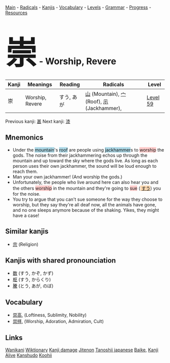 <style> bigfont {font-size: 100px}</style>
[Main](../README.md) -
[Radicals](../radicals.md) -
[Kanjis](../kanjis.md) -
[Vocabulary](../vocabulary.md) -
[Levels](../levels.md) -
[Grammar](../grammar.md) - 
[Progress](../progress.md) -
[Resources](../resources.md)
# <bigfont> 崇</bigfont> - Worship, Revere 

| Kanji | Meanings | Reading | Radicals | Level |
| --- | --- | --- | --- | --- |
| 崇 | Worship, Revere | すう, あが | [山](../radicals/山.md) (Mountain), [宀](../radicals/宀.md) (Roof), [示](../radicals/示.md) (Jackhammer),  | [Level 59](../levels/wk_level59.md) |

Previous kanji: [甚](甚.md) Next kanji: [漆](漆.md) 

## Mnemonics
 * Under the <span style="background-color:#ADD8E6"> mountain</span>'s <span style="background-color:#ADD8E6"> roof</span> are people using <span style="background-color:#ADD8E6"> jackhammer</span>s to <span style="background-color:#ffcccb"> worship</span> the gods. The noise from their jackhammering echos up through the mountain and up toward the sky where the gods live. As long as each person uses their own jackhammer, the sound will be loud enough to reach them.
* Man your own jackhammer! (And worship the gods.)
* Unfortunately, the people who live around here can also hear you and the others <span style="background-color:#ffcccb"> worship</span> in the mountain and they're going to <span style="background-color:#ffcccb"> sue</span> (<span style="background-color:#fed8b1"> [すう](https://jisho.org/search/すう)</span>) you for the noise. 
* You try to argue that you can't sue someone for the way they choose to worship, but they say they're all deaf now, all the animals have gone, and no one sleeps anymore because of the shaking. Yikes, they might have a case!


## Similar kanjis
 * [宗](宗.md) (Religion)



## Kanjis with shared pronounciation
 * [数](数.md) (すう, かぞ, かず)
* [枢](枢.md) (すう, からくり)
* [騰](騰.md) (とう, あが, のぼ)



## Vocabulary
 * [崇高](../vocabulary/崇.md), (Loftiness, Sublimity, Nobility)
* [崇拝](../vocabulary/崇.md), (Worship, Adoration, Admiration, Cult)




## Links 


[Wanikani](https://www.wanikani.com/kanji/崇)
[Wiktionary](https://en.wiktionary.org/wiki/崇)
[Kanji damage](http://www.kanjidamage.com/kanji/search?utf8=✓&q=崇)
[Jitenon](https://jitenon.com/kanji/崇)
[Tanoshii japanese](https://www.tanoshiijapanese.com/dictionary/kanji.cfm?k=崇)
[Baike](https://baike.baidu.com/item/崇),
[Kanji Alive](https://app.kanjialive.com/崇)
[Kanshudo](https://www.kanshudo.com/searchmn?q=崇)
[Koohii](https://kanji.koohii.com/study/kanji/崇)
